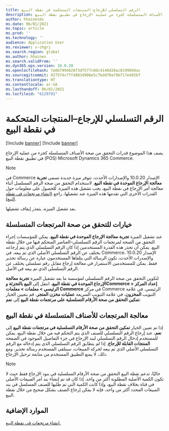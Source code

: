 ```yaml
---
title: الرقم التسلسلي للإرجاع-المنتجات المتحكمة في نقطة البيع
description: يصف هذا الموضوع قدرات التحقق من صحة الأصناف المتسلسلة كجزء من عملية الإرجاع في تطبيق نقطة البيع (POS) Microsoft Dynamics 365 Commerce.
author: hhainesms
ms.date: 06/01/2021
ms.topic: article
ms.prod: ''
ms.technology: ''
audience: Application User
ms.reviewer: v-chgri
ms.search.region: global
ms.author: hhaines
ms.search.validFrom: ''
ms.dyn365.ops.version: 10.0.20
ms.openlocfilehash: 7a067994828f3df577c0dc4146d26ac81990d4ac
ms.sourcegitcommit: 927574c77f4883d906e5c7bddf0af9b717e492bf
ms.translationtype: HT
ms.contentlocale: ar-SA
ms.lasthandoff: 06/01/2021
ms.locfileid: "6129791"
---
```

# <a name="return-serial-numbercontrolled-products-in-pos"></a>الرقم التسلسلي للإرجاع–المنتجات المتحكمة في نقطة البيع

[!include [banner](includes/banner.md)]
[!include [banner](includes/preview-banner.md)]

يصف هذا الموضوع قدرات التحقق من صحة الأصناف المتسلسلة كجزء من عملية الإرجاع في تطبيق نقطة البيع (POS) Microsoft Dynamics 365 Commerce.

> [!NOTE]
> في Commerce الإصدار 10.0.20 والإصدارات الأحدث، تتوفر ميزة جديدة تسمى **تجربة معالجة الإرجاع الموحدة في نقطة البيع**. لاستخدام التحقق من صحة الرقم المسلسل أثناء معالجة أمر الإرجاع في نقطة البيع، يجب تشغيل هذه الميزة. للحصول على معلومات حول القدرات الأخرى التي تقدمها هذه الميزة عند تشغيلها، راجع [(إنشاء مرتجعات في نقطة البيع)](POS-returns.md).
>
> بعد تشغيل الميزة، يتعذر إيقاف تشغيلها.

## <a name="options-for-validating-serialized-returns"></a>خيارات للتحقق من صحة المرتجعات المتسلسلة

عند تشغيل الميزة **تجربة معالجة الإرجاع الموحدة في نقطة البيع**، يمكن للمؤسسات إجراء التحقق من الصحة لمرتجعات الرقم التسلسلي–العناصر المتحكم فيها من خلال نقطة البيع. يمكن أن تحذر هذه القدرة المستخدمين إذا كان الرقم التسلسلي الذي يتم إرجاعه يختلف عن الرقم التسلسلي الأصلي الذي تم بيعه. في Commerce، الإصدار 10.0.20 والإصدرات الأحدث، تكون الرسالة التي يتلقاها المستخدمون عبارة عن رسالة تحذير فقط. يمكن للمستخدمين الاستمرار في معالجة إرجاع مقابل رقم تسلسلي يختلف عن الرقم التسلسلي الذي تم بيعه في الأصل.

لتكوين التحقق من صحة الرقم التسلسلي لمؤسسة ما بعد تشغيل الميزة **تجربة معالجة الإرجاع الموحدة في نقطة البيع**، انتقل إلى **البيع بالتجزئة وCommerce \> إعداد المركز الرئيسي \> معلمات \> معلمات Commerce** في مركز Commerce الرئيسي. في علامة التبويب **المخزون**، في علامة التبويب السريعة **عمليات مخزن المتجر**، قم بتعيين الخيار **تمكين التحقق من صحة الأرقام التسلسلية على مرتجعات نقطة البيع** إلى **نعم**.

## <a name="process-returns-for-serialized-items-in-pos"></a>معالجة المرتجعات للأصناف المتسلسلة في نقطة البيع

إذا تم تعيين الخيار **تمكين التحقق من صحة الأرقام التسلسلية في مرتجعات نقطة البيع** إلى **نعم**، عند إرجاع الرقم التسلسلي للصنف الذي يتم التحكم فيه من خلال نقطة البيع، يمكن للمستخدم إدخال الرقم التسلسلي لبند الإرجاع في جزء التفاصيل الموجود في الصفحة **المنتجات القابلة للإرجاع**. إذا لم يتطابق الرقم التسلسلي الذي يتم إدخاله مع الرقم التسلسلي الأصلي الذي تم بيعه لحركة المبيعات، سيتلقى المستخدم رسالة تحذير. ومع ذلك، لا يمنع التطبيق المستخدم من متابعة ترحيل الإرجاع.

> [!NOTE]
> حاليًا، تدعم نقطة البيع التحقق من صحة الأرقام التسلسلية في بنود الإرجاع فقط حيث لا تكون الكمية الأصلية المطلوبة أكثر من واحد. إذا كان قد تم إنشاء بند أمر المبيعات الأصلي في قناة بخلاف نقطة البيع، وإذا كانت الكمية التي تم طلبها للصنف المسلسل في بند المبيعات المحدد أكثر من واحد، فإنه لا يمكن إرجاع الصنف بشكل صحيح من خلال نقطة البيع.

## <a name="additional-resources"></a>الموارد الإضافية

[إنشاء مرتجعات في نقطة البيع.](POS-returns.md)
